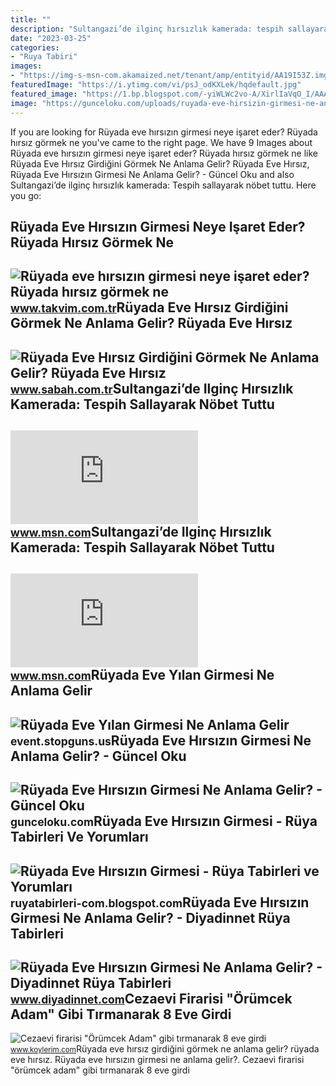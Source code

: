 ```yaml
---
title: ""
description: "Sultangazi’de ilginç hırsızlık kamerada: tespih sallayarak nöbet tuttu"
date: "2023-03-25"
categories:
- "Ruya Tabiri"
images:
- "https://img-s-msn-com.akamaized.net/tenant/amp/entityid/AA19I53Z.img"
featuredImage: "https://i.ytimg.com/vi/psJ_odKXLek/hqdefault.jpg"
featured_image: "https://1.bp.blogspot.com/-yiWLWc2vo-A/XirlIaVqO_I/AAAAAAAAMao/-51rS_cdhMEOIRDwsMWiXg9CbEQfsjmVACLcBGAsYHQ/s1600/ruyada-eve-hirsizin-girmesi.jpg"
image: "https://gunceloku.com/uploads/ruyada-eve-hirsizin-girmesi-ne-anlama-gelir-63d2e98c2f101.jpg"
---
```


If you are looking for Rüyada eve hırsızın girmesi neye işaret eder? Rüyada hırsız görmek ne you've came to the right page. We have 9 Images about Rüyada eve hırsızın girmesi neye işaret eder? Rüyada hırsız görmek ne like Rüyada Eve Hırsız Girdiğini Görmek Ne Anlama Gelir? Rüyada Eve Hırsız, Rüyada Eve Hırsızın Girmesi Ne Anlama Gelir? - Güncel Oku and also Sultangazi’de ilginç hırsızlık kamerada: Tespih sallayarak nöbet tuttu. Here you go:

Rüyada Eve Hırsızın Girmesi Neye Işaret Eder? Rüyada Hırsız Görmek Ne
---------------------------------------------------------------------

 ![Rüyada eve hırsızın girmesi neye işaret eder? Rüyada hırsız görmek ne](https://iatkv.tmgrup.com.tr/3e6429/600/314/0/0/744/389?u=https:%2f%2fitkv.tmgrup.com.tr%2f2020%2f07%2f09%2fruyada-eve-hirsizin-girmesi-neye-isaret-eder-ruyada-hirsiz-gormek-ne-anlama-gelir-1594303714292.jpg) <small>www.takvim.com.tr</small>Rüyada Eve Hırsız Girdiğini Görmek Ne Anlama Gelir? Rüyada Eve Hırsız
---------------------------------------------------------------------

 ![Rüyada Eve Hırsız Girdiğini Görmek Ne Anlama Gelir? Rüyada Eve Hırsız](https://iasbh.tmgrup.com.tr/6fc658/752/395/0/36/724/416?u=https://isbh.tmgrup.com.tr/sbh/2021/09/09/ruyada-eve-hirsizin-girdigini-gormek-ne-demek-ruyada-eve-hirsiz-girmesi-ne-anlama-gelir-1631185131795.jpg) <small>www.sabah.com.tr</small>Sultangazi’de Ilginç Hırsızlık Kamerada: Tespih Sallayarak Nöbet Tuttu
----------------------------------------------------------------------

 ![Sultangazi’de ilginç hırsızlık kamerada: Tespih sallayarak nöbet tuttu](https://img-s-msn-com.akamaized.net/tenant/amp/entityid/AA19I53Z.img) <small>www.msn.com</small>Sultangazi’de Ilginç Hırsızlık Kamerada: Tespih Sallayarak Nöbet Tuttu
----------------------------------------------------------------------

 ![Sultangazi’de ilginç hırsızlık kamerada: Tespih sallayarak nöbet tuttu](https://img-s-msn-com.akamaized.net/tenant/amp/entityid/AA19hvsu.img) <small>www.msn.com</small>Rüyada Eve Yılan Girmesi Ne Anlama Gelir
----------------------------------------

 ![Rüyada Eve Yılan Girmesi Ne Anlama Gelir](https://i.ytimg.com/vi/psJ_odKXLek/hqdefault.jpg) <small>event.stopguns.us</small>Rüyada Eve Hırsızın Girmesi Ne Anlama Gelir? - Güncel Oku
---------------------------------------------------------

 ![Rüyada Eve Hırsızın Girmesi Ne Anlama Gelir? - Güncel Oku](https://gunceloku.com/uploads/ruyada-eve-hirsizin-girmesi-ne-anlama-gelir-63d2e98c2f101.jpg) <small>gunceloku.com</small>Rüyada Eve Hırsızın Girmesi - Rüya Tabirleri Ve Yorumları
---------------------------------------------------------

 ![Rüyada Eve Hırsızın Girmesi - Rüya Tabirleri ve Yorumları](https://1.bp.blogspot.com/-yiWLWc2vo-A/XirlIaVqO_I/AAAAAAAAMao/-51rS_cdhMEOIRDwsMWiXg9CbEQfsjmVACLcBGAsYHQ/s1600/ruyada-eve-hirsizin-girmesi.jpg) <small>ruyatabirleri-com.blogspot.com</small>Rüyada Eve Hırsızın Girmesi Ne Anlama Gelir? - Diyadinnet Rüya Tabirleri
------------------------------------------------------------------------

 ![Rüyada Eve Hırsızın Girmesi Ne Anlama Gelir? - Diyadinnet Rüya Tabirleri](https://www.diyadinnet.com/d/ruya/ruyada-eve-hirsizin-girmesi-ne-anlama-gelir-5264.jpg) <small>www.diyadinnet.com</small>Cezaevi Firarisi "Örümcek Adam" Gibi Tırmanarak 8 Eve Girdi
-----------------------------------------------------------

 ![Cezaevi firarisi "Örümcek Adam" gibi tırmanarak 8 eve girdi](https://d.koylerim.com/other/2017/08/11/hukumlu-hirsizin-tirmanarak-evlere-girmesi-guvenlik-kamerasi-tarafindan.jpg) <small>www.koylerim.com</small>Rüyada eve hırsız girdiğini görmek ne anlama gelir? rüyada eve hırsız. Rüyada eve hırsızın girmesi ne anlama gelir?. Cezaevi firarisi "örümcek adam" gibi tırmanarak 8 eve girdi
